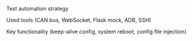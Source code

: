 Test automation strategy

Used tools (CAN bus, WebSocket, Flask mock, ADB, SSH)

Key functionality (keep-alive config, system reboot, config file injection)

